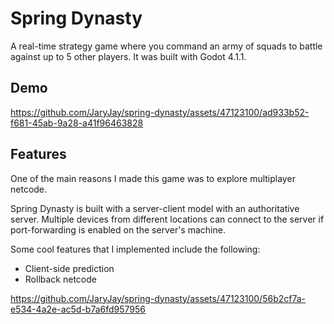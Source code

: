 # Spring Dynasty
A real-time strategy game where you command an army of squads to battle against up to 5 other players. It was built with Godot 4.1.1.

## Demo
https://github.com/JaryJay/spring-dynasty/assets/47123100/ad933b52-f681-45ab-9a28-a41f96463828

## Features

One of the main reasons I made this game was to explore multiplayer netcode.

Spring Dynasty is built with a server-client model with an authoritative server. Multiple devices from different locations can connect to the server if port-forwarding is enabled on the server's machine.

Some cool features that I implemented include the following:

- Client-side prediction
- Rollback netcode

https://github.com/JaryJay/spring-dynasty/assets/47123100/56b2cf7a-e534-4a2e-ac5d-b7a6fd957956


